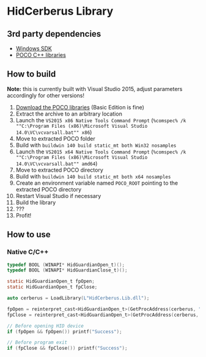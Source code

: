 # HidCerberus Library
## 3rd party dependencies
 * [Windows SDK](https://developer.microsoft.com/en-us/windows/downloads/windows-10-sdk)
 * [POCO C++ libraries](https://pocoproject.org/)

## How to build
**Note:** this is currently built with Visual Studio 2015, adjust parameters accordingly for other versions!
 1. [Download the POCO libraries](https://pocoproject.org/download/index.html) (Basic Edition is fine)
 2. Extract the archive to an arbitrary location
 3. Launch the `VS2015 x86 Native Tools Command Prompt` (`%comspec% /k ""C:\Program Files (x86)\Microsoft Visual Studio 14.0\VC\vcvarsall.bat"" x86`)
 4. Move to extracted POCO folder
 5. Build with `buildwin 140 build static_mt both Win32 nosamples`
 6. Launch the `VS2015 x64 Native Tools Command Prompt` (`%comspec% /k ""C:\Program Files (x86)\Microsoft Visual Studio 14.0\VC\vcvarsall.bat"" amd64`)
 7. Move to extracted POCO directory
 8. Build with `buildwin 140 build static_mt both x64 nosamples`
 9. Create an environment variable named `POCO_ROOT` pointing to the extracted POCO directory
 10. Restart Visual Studio if necessary
 11. Build the library
 12. ???
 13. Profit!

## How to use
### Native C/C++
``` C
typedef BOOL (WINAPI* HidGuardianOpen_t)();
typedef BOOL (WINAPI* HidGuardianClose_t)();

static HidGuardianOpen_t fpOpen;
static HidGuardianOpen_t fpClose;

auto cerberus = LoadLibrary(L"HidCerberus.Lib.dll");

fpOpen = reinterpret_cast<HidGuardianOpen_t>(GetProcAddress(cerberus, "HidGuardianOpen"));
fpClose = reinterpret_cast<HidGuardianOpen_t>(GetProcAddress(cerberus, "HidGuardianClose"));

// Before opening HID device
if (fpOpen && fpOpen()) printf("Success");

// Before program exit
if (fpClose && fpClose()) printf("Success");
```
